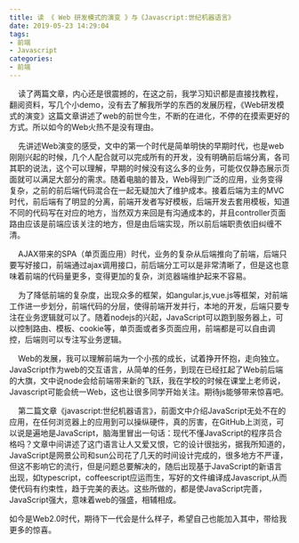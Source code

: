 ```yaml
---
title: 读 《 Web 研发模式的演变 》与《Javascript:世纪机器语言》
date: 2019-05-23 14:29:04
tags:
- 前端
- Javascript
categories:
- 前端
---
```

&nbsp;&nbsp;&nbsp;&nbsp;读了两篇文章，内心还是很震撼的，在这之前，我学习知识都是直接找教程，翻阅资料，写几个小demo，没有去了解我所学的东西的发展历程，《Web研发模式的演变》这篇文章讲述了web的前世今生，不断的在进化，不停的在摸索更好的方式。所以如今的Web火热不是没有理由。

&nbsp;&nbsp;&nbsp;&nbsp;先讲述Web演变的感受，文中的第一个时代是简单明快的早期时代，也是web刚刚兴起的时候，几个人配合就可以完成所有的开发，没有明确前后端分离，各司其职的说法，这个可以理解，早期的时候没有这么多的业务，可能仅仅静态展示页面就可以满足大部分的需求。随着电脑的普及，Web得到广泛的应用，业务变得复杂，之前的前后端代码混合在一起无疑加大了维护成本。接着后端为主的MVC时代，前后端有了明显的分离，前端开发者写好模板，后端开发去套用模板，知道不同的代码写在对应的地方，当然双方来回是有沟通成本的，并且controller页面路由应该是前端应该关注的地方，但是由后端实现，所以前后端职责依旧纠缠不清。

&nbsp;&nbsp;&nbsp;&nbsp;AJAX带来的SPA（单页面应用）时代，业务的复杂从后端推向了前端，后端只要写好接口，前端通过ajax调用接口，前后端分工可以是非常清晰了，但是这也意味着前端的代码量更多，变得更加的复杂，浏览器端维护起来不容易。

&nbsp;&nbsp;&nbsp;&nbsp;为了降低前端的复杂度，出现众多的框架，如angular.js,vue.js等框架，对前端工作进一步划分，前端代码的分层，使得前端开发并行，本地的开发，后端只要专注在业务逻辑就可以了。随着nodejs的兴起，JavaScript可以跑到服务器上，可以控制路由、模板、cookie等，单页面或者多页面应用，前端都是可以自由调控，后端则可以专注写业务逻辑。

&nbsp;&nbsp;&nbsp;&nbsp;Web的发展，我可以理解前端为一个小孩的成长，试着挣开怀抱，走向独立。JavaScript作为web的交互语言，从简单的任务，到现在已经扛起了Web前后端的大旗，文中说node会给前端带来新的飞跃，我在学校的时候在课堂上老师说，Javascript可能会统一Web，这也让很多同学开始关注。期待js能够带来惊喜吧。

&nbsp;&nbsp;&nbsp;&nbsp;第二篇文章《javascript:世纪机器语言》，前面文中介绍JavaScript无处不在的应用，在任何浏览器上的应用到可以操纵硬件，真的厉害，在GitHub上浏览，可以说是遍地是JavaScript，脑海里冒出一句话：现代不懂JavaScript的程序员合格吗？文章中间讲述了这门语言让人又爱又恨，它的设计很拙劣，据我所知道的，JavaScript是网景公司和sun公司花了几天的时间设计完成的，很多地方不严谨，但这不影响它的流行，但是问题总要解决的，随后出现基于JavaScript的新语言出现，如typescript，coffeescript应运而生，写好的文件编译成Javascript,从而使代码有约束性，趋于完美的表达。这些所做的，都是使JavaScript完善，JavaScript强大，意味着web的强盛，相辅相成。

如今是Web2.0时代，期待下一代会是什么样子，希望自己也能加入其中，带给我更多的惊喜。
